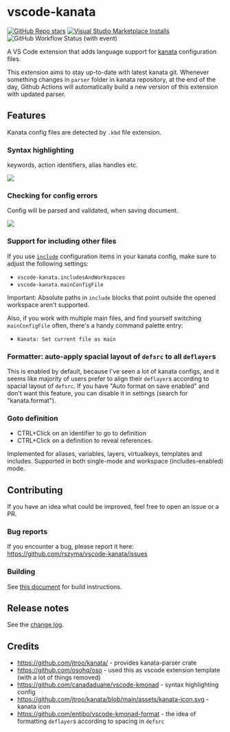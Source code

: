 # vscode-kanata
[![GitHub Repo stars](https://img.shields.io/github/stars/rszyma/vscode-kanata?logo=github)](https://github.com/rszyma/vscode-kanata)
[![Visual Studio Marketplace Installs](https://img.shields.io/visual-studio-marketplace/i/rszyma.vscode-kanata?logo=visualstudiocode)](https://marketplace.visualstudio.com/items?itemName=rszyma.vscode-kanata)
![GitHub Workflow Status (with event)](https://img.shields.io/github/actions/workflow/status/rszyma/vscode-kanata/rust.yml)
<!-- ![GitHub Workflow Status (with event)](https://img.shields.io/github/actions/workflow/status/rszyma/vscode-kanata/publish.yml?label=nightly%20kanata%20version%20bump) -->
<!-- [![Visual Studio Marketplace Version (including pre-releases)](https://img.shields.io/visual-studio-marketplace/v/rszyma.vscode-kanata)](https://marketplace.visualstudio.com/items?itemName=rszyma.vscode-kanata) -->

A VS Code extension that adds language support for [kanata](https://github.com/jtroo/kanata) configuration files.

This extension aims to stay up-to-date with latest kanata git.
Whenever something changes in `parser` folder in kanata repository, at the end of the day,
Github Actions will automatically build a new version of this extension with updated parser.

## Features

Kanata config files are detected by `.kbd` file extension.

### Syntax highlighting

keywords, action identifiers, alias handles etc.

<p><img src="assets/syntax-highlighting-showcase.png"/></p>

### Checking for config errors

Config will be parsed and validated, when saving document.

<p><img src="assets/config-parsing-showcase.gif"/></p>

### Support for including other files

If you use [`include`](https://github.com/jtroo/kanata/blob/main/docs/config.adoc#include-other-files)
configuration items in your kanata config, make sure to adjust the following settings:
- `vscode-kanata.includesAndWorkspaces`
- `vscode-kanata.mainConfigFile`

Important: Absolute paths in `include` blocks that point outside the opened workspace aren't supported.

Also, if you work with multiple main files, and find yourself switching `mainConfigFile` often,
there's a handy command palette entry:
- `Kanata: Set current file as main`

### Formatter: auto-apply spacial layout of `defsrc` to all `deflayer`s

This is enabled by default, because I've seen a lot of kanata configs, and it seems like
majority of users prefer to align their `deflayer`s according to spacial layout of `defsrc`.
If you have "Auto format on save enabled" and don't want this feature, you can disable
it in settings (search for "kanata.format").

### Goto definition

- CTRL+Click on an identifier to go to definition
- CTRL+Click on a definition to reveal references.

Implemented for aliases, variables, layers, virtualkeys, templates and includes.
Supported in both single-mode and workspace (includes-enabled)
mode.

<!-- todo: gif here -->

## Contributing

If you have an idea what could be improved, feel free to open an issue or a PR.

### Bug reports

If you encounter a bug, please report it here: https://github.com/rszyma/vscode-kanata/issues

### Building

See [this document](CONTRIBUTING.md) for build instructions.

## Release notes

See the [change log](CHANGELOG.md).

## Credits

- https://github.com/jtroo/kanata/ - provides kanata-parser crate
- https://github.com/osohq/oso - used this as vscode extension template (with a lot of things removed)
- https://github.com/canadaduane/vscode-kmonad - syntax highlighting config
- https://github.com/jtroo/kanata/blob/main/assets/kanata-icon.svg - kanata icon
- https://github.com/entibo/vscode-kmonad-format - the idea of formatting `deflayer`s according to spacing in `defsrc`